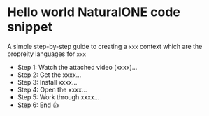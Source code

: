 # Hello world NaturalONE code snippet
A simple step-by-step guide to creating a `xxx` context which are the propreity languages for `xxx`

- Step 1: Watch the attached video (xxxx)...
- Step 2: Get the xxxx...
- Step 3: Install xxxx...
- Step 4: Open the xxxx...
- Step 5: Work through xxxx...
- Step 6: End :+1:
